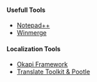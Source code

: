 #### Usefull Tools
* [Notepad++](http://notepad-plus-plus.org/)
* [Winmerge](http://winmerge.org/)
#### Localization Tools
* [Okapi Framework](http://okapi.opentag.com/)
* [Translate Toolkit & Pootle](http://translate.sourceforge.net/wiki/toolkit/index)